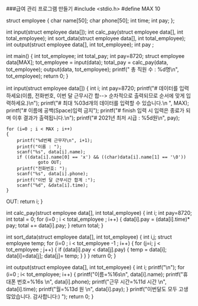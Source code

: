 ###급여 관리 프로그램 만들기
#include <stdio.h>
#define MAX 10

struct employee {
    char name[50];
    char phone[50];
    int time;
    int pay;
};

int input(struct employee data[]);
int calc_pay(struct employee data[], int total_employee);
int sort_data(struct employee data[], int total_employee);
int output(struct employee data[], int tot_employee);
int pay ;

int main()
{
    int tot_employee;
    int total_pay;
    int pay=8720;
    struct employee data[MAX];
    tot_employee = input(data);
    total_pay = calc_pay(data, tot_employee);
    output(data, tot_employee);
    printf(" 총 직원 수 : %d명\n", tot_employee);
    return 0;
}

int input(struct employee data[])
{
    int i;
    int pay=8720;
    printf("# 데이터를 입력하세요(이름, 전화번호, 이번 달 근무시간 합--> 순차적으로 출력되므로 순서에 맞게 입력하세요.)\n");
    printf("# 최대 %03d개의 데이터를 입력할 수 있습니다.\n ", MAX);
    printf("# 이름에 공백(Space)입력 금지");
    printf("# finish 입력 시 입력은 종료가 되며 이후 결과가 출력됩니다.\n");
    printf("# 2021년 최저 시급 : %5d원\n", pay);

    for (i=0 ; i < MAX ; i++)
    {
        printf("%d번째 근무자\n", i+1);
        printf("이름 : ");
        scanf("%s", data[i].name);
        if ((data[i].name[0] == 'x') && ((char)data[i].name[1] == '\0'))
                goto OUT;
        printf("전화번호: ");
        scanf("%s", data[i].phone);
        printf("이번 달 근무시간 합계 :");
        scanf("%d", &data[i].time);
    }
OUT:
    return i;
}

int calc_pay(struct employee data[], int total_employee)
{
    int i;
    int pay=8720;
    int total = 0;
    for (i=0 ; i < total_employee ; i++)
    {
        data[i].pay = (data[i].time)* pay;
        total += data[i].pay;
    }
    return total;
}

int sort_data(struct employee data[], int tot_employee)
{
    int i,j;
    struct employee temp;
    for (i=0 ; i < tot_employee -1 ; i++)
    {
        for (j=i; j < tot_employee ; j++)
        {
            if (data[i].pay < data[j].pay)
            {
                temp = data[i];
                data[i]=data[j];
                data[j]= temp;
             }
        }
    }
    return 0;
}

int output(struct employee data[], int tot_employee)
{
    int i;
    printf("\n");
    for (i=0 ; i< tot_employee; i++)
    {
            printf("이름=%16s\n", data[i].name);
            printf("휴대폰 번호=%16s \n", data[i].phone);
            printf("근무 시간=%11d 시간 \n", data[i].time);
            printf("월=%13d 원 \n", data[i].pay);
    }
    printf("이번달도 모두 고생 많았습니다. 감사합니다:) ");
    return 0;
}
